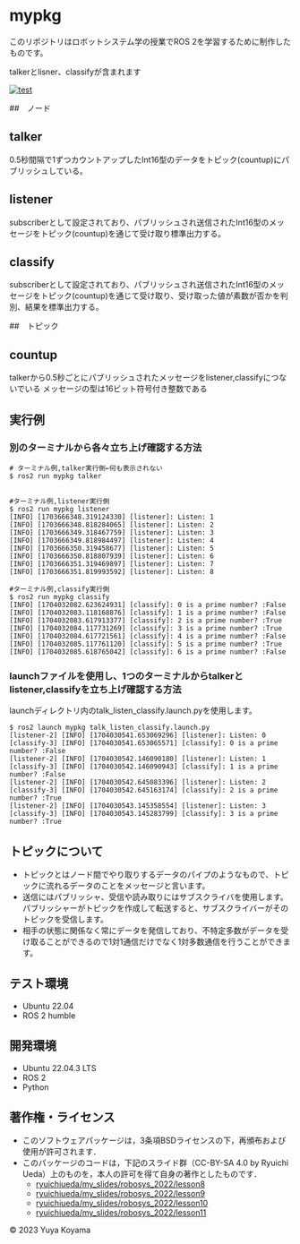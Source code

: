# mypkg
このリポジトリはロボットシステム学の授業でROS 2を学習するために制作したものです。

talkerとlisner、classifyが含まれます

[![test](https://github.com/YuyaKoyama-CIT/mypkg/actions/workflows/test.yml/badge.svg)](https://github.com/YuyaKoyama-CIT/mypkg/actions/workflows/test.yml)

##　ノード
## talker
0.5秒間隔で1ずつカウントアップしたInt16型のデータをトピック(countup)にパブリッシュしている。

## listener
subscriberとして設定されており、パブリッシュされ送信されたInt16型のメッセージをトピック(countup)を通じて受け取り標準出力する。

## classify
subscriberとして設定されており、パブリッシュされ送信されたInt16型のメッセージをトピック(countup)を通じて受け取り、受け取った値が素数が否かを判別、結果を標準出力する。

##　トピック
## countup
talkerから0.5秒ごとにパブリッシュされたメッセージをlistener,classifyにつないでいる
メッセージの型は16ビット符号付き整数である

## 実行例
### 別のターミナルから各々立ち上げ確認する方法

```
# ターミナル例,talker実行側←何も表示されない
$ ros2 run mypkg talker


#ターミナル例,listener実行側
$ ros2 run mypkg listener
[INFO] [1703666348.319124330] [listener]: Listen: 1
[INFO] [1703666348.818284065] [listener]: Listen: 2
[INFO] [1703666349.318467759] [listener]: Listen: 3
[INFO] [1703666349.818984497] [listener]: Listen: 4
[INFO] [1703666350.319458677] [listener]: Listen: 5
[INFO] [1703666350.818807939] [listener]: Listen: 6
[INFO] [1703666351.319469897] [listener]: Listen: 7
[INFO] [1703666351.819993592] [listener]: Listen: 8

#ターミナル例,classify実行側
$ ros2 run mypkg classify
[INFO] [1704032082.623624931] [classify]: 0 is a prime number? :False
[INFO] [1704032083.118168876] [classify]: 1 is a prime number? :False
[INFO] [1704032083.617913377] [classify]: 2 is a prime number? :True
[INFO] [1704032084.117731269] [classify]: 3 is a prime number? :True
[INFO] [1704032084.617721561] [classify]: 4 is a prime number? :False
[INFO] [1704032085.117761120] [classify]: 5 is a prime number? :True
[INFO] [1704032085.618765042] [classify]: 6 is a prime number? :False
```
### launchファイルを使用し、1つのターミナルからtalkerとlistener,classifyを立ち上げ確認する方法
launchディレクトリ内のtalk_listen_classify.launch.pyを使用します。
```
$ ros2 launch mypkg talk_listen_classify.launch.py
[listener-2] [INFO] [1704030541.653069296] [listener]: Listen: 0
[classify-3] [INFO] [1704030541.653065571] [classify]: 0 is a prime number? :False
[listener-2] [INFO] [1704030542.146090180] [listener]: Listen: 1
[classify-3] [INFO] [1704030542.146090943] [classify]: 1 is a prime number? :False
[listener-2] [INFO] [1704030542.645083396] [listener]: Listen: 2
[classify-3] [INFO] [1704030542.645163174] [classify]: 2 is a prime number? :True
[listener-2] [INFO] [1704030543.145358554] [listener]: Listen: 3
[classify-3] [INFO] [1704030543.145283799] [classify]: 3 is a prime number? :True
```

## トピックについて
* トピックとはノード間でやり取りするデータのパイプのようなもので、トピックに流れるデータのことをメッセージと言います。
* 送信にはパブリッシャ、受信や読み取りにはサブスクライバを使用します。パブリッシャーがトピックを作成して転送すると、サブスクライバーがそのトピックを受信します。
* 相手の状態に関係なく常にデータを発信しており、不特定多数がデータを受け取ることができるので1対1通信だけでなく1対多数通信を行うことができます。 

## テスト環境
* Ubuntu 22.04
* ROS 2 humble

## 開発環境
* Ubuntu 22.04.3 LTS
* ROS 2
* Python

## 著作権・ライセンス
* このソフトウェアパッケージは，3条項BSDライセンスの下，再頒布および使用が許可されます．
* このパッケージのコードは，下記のスライド群（CC-BY-SA 4.0 by Ryuichi Ueda）上のものを，本人の許可を得て自身の著作としたものです．
    * [ryuichiueda/my_slides/robosys_2022/lesson8](https://github.com/ryuichiueda/my_slides/blob/master/robosys_2022/lesson8.md)
    * [ryuichiueda/my_slides/robosys_2022/lesson9](https://github.com/ryuichiueda/my_slides/blob/master/robosys_2022/lesson9.md)
    * [ryuichiueda/my_slides/robosys_2022/lesson10](https://github.com/ryuichiueda/my_slides/blob/master/robosys_2022/lesson10.md)
    * [ryuichiueda/my_slides/robosys_2022/lesson11](https://github.com/ryuichiueda/my_slides/blob/master/robosys_2022/lesson11.md)

© 2023 Yuya Koyama
